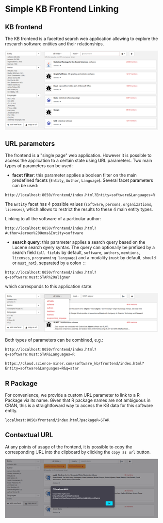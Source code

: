 # Simple KB Frontend Linking

## KB frontend

The KB frontend is a facetted search web application allowing to explore the research software entities and their relationships. 

![KB frontend](images/frontend01.png)

## URL parameters

The frontend is a "single page" web application. However it is possible to access the application to a certain state using URL parameters. Two main types of parameters can be used: 

- **facet filter**: this parameter applies a boolean filter on the main predefined facets (`Entity`, `Author`, `Language`). Several facet parameters can be used:

```
http://localhost:8050/frontend/index.html?Entity=software&Languages=R
```

The `Entity` facet has 4 possible values (`software`, `persons`, `organizations`, `licenses`), which allows to restrict the results to these 4 main entity types.  


Linking to all the software of a particular author: 

```
http://localhost:8050/frontend/index.html?Author=Jeroen%20Ooms&Entity=software
```

- **search query**: this parameter applies a search query based on the Lucene search qyery syntax. The query can optionally be prefixed by a search field (`all fields` by default, `software`, `authors`, `mentions`, `licenses`, `programming_language`) and a modality (`must` by default, `should` or `must_not`), separated by a colon `:`:

```
http://localhost:8050/frontend/index.html?q=software:must:STAR%20aligner
```

which corresponds to this application state:

![KB frontend](images/frontend02.png)

Both types of parameters can be combined, e.g.:

```
http://localhost:8050/frontend/index.html?q=software:must:STAR&Languages=R
```

```
https://cloud.science-miner.com/software_kb/frontend/index.html?Entity=software&Languages=R&q=star
```

## R Package

For convenience, we provide a custom URL parameter to link to a R Package via its name. Given that R package names are not ambiguous in CRAN, this is a straightfoward way to access the KB data for this software entity. 

```
localhost:8050/frontend/index.html?packageR=STAR
```

## Contextual URL

At any points of usage of the frontend, it is possible to copy the corresponding URL into the clipboard by clicking the `copy as url` button. 

![KB frontend](images/frontend03.png)

